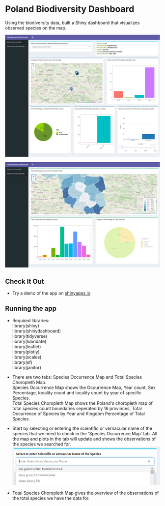 # Poland Biodiversity Dashboard
Using the biodiversity data, built a Shiny dashboard that visualizes observed species on the map.

![](https://github.com/avinashsajeevan/Poland-Biodiversity-Dashboard/blob/main/Screenshots/screencapture1.png)

![](https://github.com/avinashsajeevan/Poland-Biodiversity-Dashboard/blob/main/Screenshots/screencapture2.png)

## Check It Out
- Try a demo of the app on [shinyapps.io](https://avinash93.shinyapps.io/Poland_Biodiversity_Dashboard/)

## Running the app
- Required libraries:  
library(shiny)  
library(shinydashboard)  
library(tidyverse)  
library(lubridate)  
library(leaflet)  
library(plotly)  
library(scales)  
library(sf)  
library(janitor)  

- There are two tabs: Species Occurrence Map and Total Species Choropleth Map.  
Species Occurrence Map shows the Occurrence Map, Year count, Sex Percentage, locality count and locality count by year of specific Species.  
Total Species Choropleth Map shows the Poland's choropleth map of total species count boundaries seperated by 16 provinces, Total Occurrence of Species by Year and Kingdom Percentage of Total Species.  

- Start by selecting or entering the scientific or vernacular name of the species that we need to check in the 'Species Occurrence Map' tab. All the map and plots in the tab will update and shows the observations of the species we searched for.  
![](https://github.com/avinashsajeevan/Poland-Biodiversity-Dashboard/blob/main/Screenshots/screencapture3.png)
- Total Species Choropleth Map gives the overview of the observations of the total species we have the data for.

